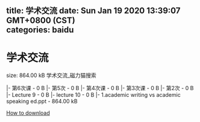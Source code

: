 
title: 学术交流
date: Sun Jan 19 2020 13:39:07 GMT+0800 (CST)    
categories: baidu
---

# 学术交流
size: 864.00 kB
 学术交流_磁力猫搜索
 
|- 第6次课 - 0 B
|- 第5次 - 0 B
|- 第4次课 - 0 B
|- 第3次课 - 0 B
|- 第2次 - 0 B
|- Lecture 9 - 0 B
|- lecture 10 - 0 B
|- 1.academic writing vs academic speaking ed.ppt - 864.00 kB

[How to download](https://bpcam.bemobtrk.com/go/2ceec3aa-1ca2-46d6-b9ff-aaa5c184517c?jno=1435)